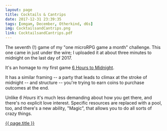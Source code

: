 ```yaml
---
layout: page
title: Cocktails & Cantrips
date: 2017-12-31 23:39:35
tags: [omgam, December, Otherkind, d6s]
img: CocktailsandCantrips.png
link: CocktailsandCantrips.pdf
---
```


The seventh (!) game of my "one microRPG game a month" challenge. This one came in just under the wire; I uploaded it at about three minutes to midnight on the last day of 2017.

It's an homage to my first game <a href="https://exposit.github.io/katarpgs/superlite/6hourstomidnight/">6 Hours to Midnight</a>.

It has a similar framing -- a party that leads to climax at the stroke of midnight -- and structure -- you're trying to earn coins to purchase outcomes at the end.

Unlike *6 Hours* it's much less demanding about how you get there, and there's no explicit love interest. Specific resources are replaced with a pool, too, and there's a new ability, "Magic", that allows you to do all sorts of crazy things.

<div class="img_row">
	<a href="{{ site.baseurl }}/pdf/{{ page.link }}"><img class="col three" src="{{ site.baseurl }}/img/{{ page.img}}" alt="" title="{{ page.title }}"/></a>
</div>
<div class="col three caption">
	<a href="{{ site.baseurl }}/pdf/{{ page.link }}">{{ page.title }}</a>
</div>
